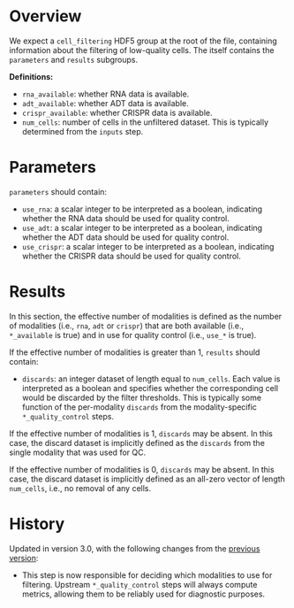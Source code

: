 # Overview

We expect a `cell_filtering` HDF5 group at the root of the file, containing information about the filtering of low-quality cells.
The itself contains the `parameters` and `results` subgroups.

**Definitions:**

- `rna_available`: whether RNA data is available.
- `adt_available`: whether ADT data is available.
- `crispr_available`: whether CRISPR data is available.
- `num_cells`: number of cells in the unfiltered dataset.
  This is typically determined from the `inputs` step.

# Parameters

`parameters` should contain:

- `use_rna`: a scalar integer to be interpreted as a boolean, indicating whether the RNA data should be used for quality control.
- `use_adt`: a scalar integer to be interpreted as a boolean, indicating whether the ADT data should be used for quality control.
- `use_crispr`: a scalar integer to be interpreted as a boolean, indicating whether the CRISPR data should be used for quality control.

# Results

In this section, the effective number of modalities is defined as the number of modalities (i.e., `rna`, `adt` or `crispr`) 
that are both available (i.e., `*_available` is true) and in use for quality control (i.e., `use_*` is true).

If the effective number of modalities is greater than 1, `results` should contain:

- `discards`: an integer dataset of length equal to `num_cells`.
  Each value is interpreted as a boolean and specifies whether the corresponding cell would be discarded by the filter thresholds.
  This is typically some function of the per-modality `discards` from the modality-specific `*_quality_control` steps.

If the effective number of modalities is 1, `discards` may be absent.
In this case, the discard dataset is implicitly defined as the `discards` from the single modality that was used for QC.

If the effective number of modalities is 0, `discards` may be absent.
In this case, the discard dataset is implicitly defined as an all-zero vector of length `num_cells`, i.e., no removal of any cells.

# History

Updated in version 3.0, with the following changes from the [previous version](v2_0.md):

- This step is now responsible for deciding which modalities to use for filtering.
  Upstream `*_quality_control` steps will always compute metrics, allowing them to be reliably used for diagnostic purposes.
